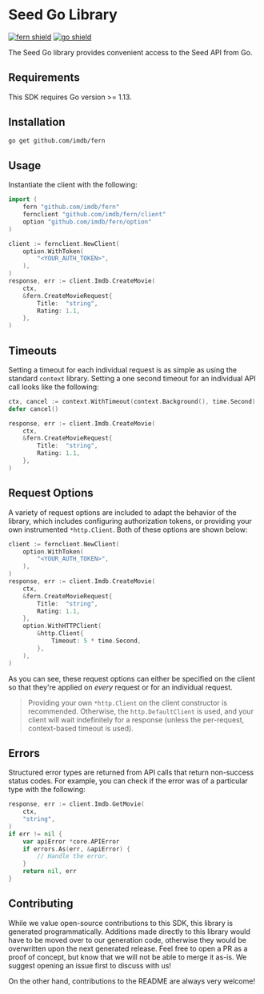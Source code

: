 # Seed Go Library

[![fern shield](https://img.shields.io/badge/%F0%9F%8C%BF-SDK%20generated%20by%20Fern-brightgreen)](https://github.com/fern-api/fern)
[![go shield](https://img.shields.io/badge/go-docs-blue)](https://pkg.go.dev/github.com/imdb/fern)

The Seed Go library provides convenient access to the Seed API from Go.

## Requirements

This SDK requires Go version >= 1.13.

## Installation

```sh
go get github.com/imdb/fern
```

## Usage

Instantiate the client with the following:

```go
import (
	fern "github.com/imdb/fern"
	fernclient "github.com/imdb/fern/client"
	option "github.com/imdb/fern/option"
)

client := fernclient.NewClient(
	option.WithToken(
		"<YOUR_AUTH_TOKEN>",
	),
)
response, err := client.Imdb.CreateMovie(
	ctx,
	&fern.CreateMovieRequest{
		Title:  "string",
		Rating: 1.1,
	},
)
```

## Timeouts

Setting a timeout for each individual request is as simple as
using the standard `context` library. Setting a one second timeout
for an individual API call looks like the following:

```go
ctx, cancel := context.WithTimeout(context.Background(), time.Second)
defer cancel()

response, err := client.Imdb.CreateMovie(
	ctx,
	&fern.CreateMovieRequest{
		Title:  "string",
		Rating: 1.1,
	},
)
```

## Request Options

A variety of request options are included to adapt the behavior of the library,
which includes configuring authorization tokens, or providing your own instrumented
`*http.Client`. Both of these options are shown below:

```go
client := fernclient.NewClient(
	option.WithToken(
		"<YOUR_AUTH_TOKEN>",
	),
)
response, err := client.Imdb.CreateMovie(
	ctx,
	&fern.CreateMovieRequest{
		Title:  "string",
		Rating: 1.1,
	},
	option.WithHTTPClient(
		&http.Client{
			Timeout: 5 * time.Second,
		},
	),
)
```
As you can see, these request options can either be specified on the client so that
they're applied on _every_ request or for an individual request.

> Providing your own `*http.Client` on the client constructor is recommended. Otherwise,
> the `http.DefaultClient` is used, and your client will wait indefinitely for a response
> (unless the per-request, context-based timeout is used).


## Errors

Structured error types are returned from API calls that return non-success status codes.
For example, you can check if the error was of a particular type with the following:

```go
response, err := client.Imdb.GetMovie(
	ctx,
	"string",
)
if err != nil {
	var apiError *core.APIError
	if errors.As(err, &apiError) {
		// Handle the error.
	}
	return nil, err
}
```

## Contributing

While we value open-source contributions to this SDK, this library is generated programmatically.
Additions made directly to this library would have to be moved over to our generation code,
otherwise they would be overwritten upon the next generated release. Feel free to open a PR as
a proof of concept, but know that we will not be able to merge it as-is. We suggest opening
an issue first to discuss with us!

On the other hand, contributions to the README are always very welcome!